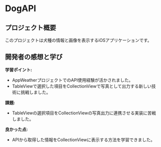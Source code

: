 # DogAPI

## プロジェクト概要

このプロジェクトは犬種の情報と画像を表示するiOSアプリケーションです。

## 開発者の感想と学び

**学習ポイント:**
- AppWeatherプロジェクトでのAPI使用経験が活かされました。
- TableViewで選択した項目をCollectionViewで写真として出力する新しい技術に挑戦しました。

**課題:**
- TableViewの選択項目をCollectionViewの写真出力に連携させる実装に苦戦しました。

**良かった点:**
- APIから取得した情報をCollectionViewに表示する方法を学習できました。

